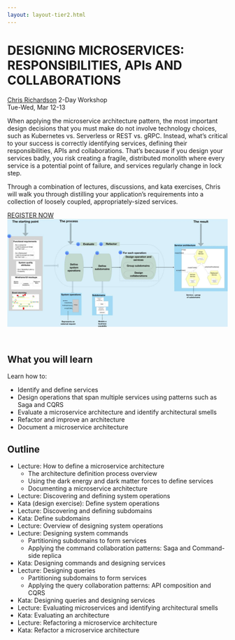 ```yaml
---
layout: layout-tier2.html
---
```

<div class="container section workshop-single-page">
    <div class="row">
        <div class="col-xs-12 col-sm-2">
            <div class="speaker-container">
                <a href="../speakers/chris-richardson.html"><div class="speaker-img speaker-img chris-richardson keep-color"></div></a>
            </div>
        </div>
        <div class="col-xs-12 col-sm-8 content">
            <h1>DESIGNING MICROSERVICES: RESPONSIBILITIES, API<span style="text-transform: lowercase">s</span> AND COLLABORATIONS</h1>
            <p><span class="speaker-name"><a href="../speakers/chris-richardson.html">Chris Richardson</a></span>
            <span class="duration">2-Day Workshop<br>Tue-Wed, Mar 12-13</span></p>
            <p>When applying the microservice architecture pattern, the most important design decisions that you must make do not involve technology choices, such as Kubernetes vs. Serverless or REST vs. gRPC. Instead, what’s critical to your success is correctly identifying services, defining their responsibilities, APIs and collaborations. That’s because if you design your services badly, you risk creating a fragile, distributed monolith where every service is a potential point of failure, and services regularly change in lock step.</p>
            <p>Through a combination of lectures, discussions, and kata exercises, Chris will walk you through distilling your application’s requirements into a collection of loosely coupled, appropriately-sized services.</p>
            <div class="text-center"><a class="btn" href="https://ti.to/EDDD/explore-ddd-2024">REGISTER NOW</a></div>
            <img src="../img/workshop/Workshop-Chris-Richardson-1.jpg" class="speaker--workshop-content-img" alt="" style="margin-bottom: 30px">
            <h2>What you will learn</h2>
            <p>Learn how to:</p>
            <ul>
                <li>Identify and define services</li>
                <li>Design operations that span multiple services using patterns such as Saga and CQRS</li>
                <li>Evaluate a microservice architecture and identify architectural smells</li>
                <li>Refactor and improve an architecture</li>
                <li>Document a microservice architecture</li>
            </ul>
            <h2>Outline</h2>
            <ul>
                <li>Lecture: How to define a microservice architecture
                    <ul>
                        <li>The architecture definition process overview</li>
                        <li>Using the dark energy and dark matter forces to define services</li>
                        <li>Documenting a microservice architecture</li>
                    </ul>
                </li>
                <li>Lecture: Discovering and defining system operations</li>
                <li>Kata (design exercise): Define system operations
                <li>Lecture: Discovering and defining subdomains
                <li>Kata: Define subdomains
                <li>Lecture: Overview of designing system operations
                <li>Lecture: Designing system commands
                    <ul>
                        <li>Partitioning subdomains to form services</li>
                        <li>Applying the command collaboration patterns: Saga and Command-side replica</li>
                    </ul>
                </li>
                <li>Kata: Designing commands and designing services</li>
                <li>Lecture: Designing queries
                    <ul>
                        <li>Partitioning subdomains to form services</li>
                        <li>Applying the query collaboration patterns: API composition and CQRS</li>
                    </ul>
                <li>Kata: Designing queries and designing services</li>
                <li>Lecture: Evaluating microservices and identifying architectural smells</li>
                <li>Kata: Evaluating an architecture</li>
                <li>Lecture: Refactoring a microservice architecture</li>
                <li>Kata: Refactor a microservice architecture</li>
            </ul>
        </div>
    </div>
</div>